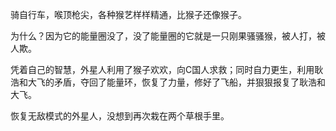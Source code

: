 骑自行车，喉顶枪尖，各种猴艺样样精通，比猴子还像猴子。

为什么？因为它的能量圈没了，没了能量圈的它就是一只刚果骚骚猴，被人打，被人欺。

凭着自己的智慧，外星人利用了猴子欢欢，向C国人求救；同时自力更生，利用耿浩和大飞的矛盾，夺回了能量环，恢复了力量，修好了飞船，并狠狠报复了耿浩和大飞。

恢复无敌模式的外星人，没想到再次栽在两个草根手里。





<!--stackedit_data:
eyJoaXN0b3J5IjpbLTE3NDkyNDM1MzJdfQ==
-->